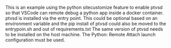 This is an example using the python sitecustomize feature to enable ptvsd so that VSCode can remote debug a python app inside a docker container.
ptvsd is installed via the entry point. 
This could be optional based on an environment variable and the pip install of ptvsd could also be moved to the entrypoin.sh and out of requirements.txt
The same version of ptvsd needs to be installed on the host machine.
The Python: Remote Attach launch configuration must be used.